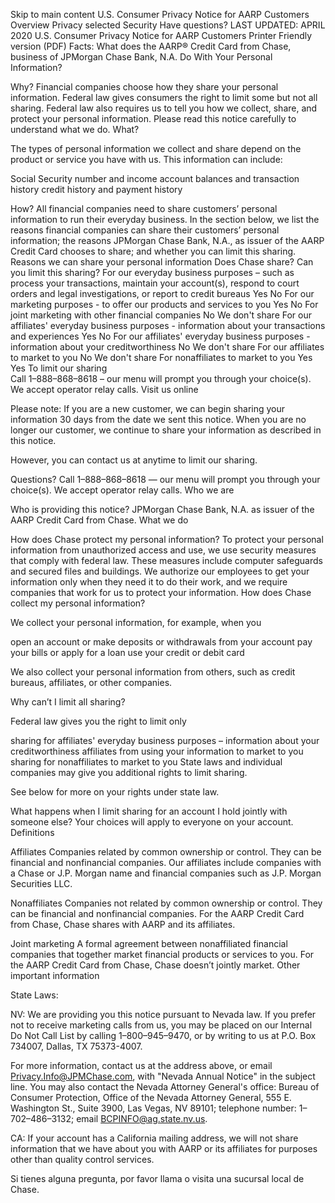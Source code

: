 Skip to main content
U.S. Consumer Privacy Notice for AARP Customers
Overview
Privacy
selected
Security
Have questions?
LAST UPDATED: APRIL 2020
U.S. Consumer Privacy Notice for AARP Customers
Printer Friendly version (PDF)
Facts: What does the AARP® Credit Card from Chase, business of JPMorgan Chase Bank, N.A. Do With Your Personal Information?

Why?	Financial companies choose how they share your personal information. Federal law gives consumers the right to limit some but not all sharing. Federal law also requires us to tell you how we collect, share, and protect your personal information. Please read this notice carefully to understand what we do.
What?	

The types of personal information we collect and share depend on the product or service you have with us. This information can include:

Social Security number and income
account balances and transaction history
credit history and payment history


How?	All financial companies need to share customers’ personal information to run their everyday business. In the section below, we list the reasons financial companies can share their customers’ personal information; the reasons JPMorgan Chase Bank, N.A., as issuer of the AARP Credit Card chooses to share; and whether you can limit this sharing.
Reasons we can share your personal information	Does Chase share?	Can you limit this sharing?
For our everyday business purposes – such as process your transactions, maintain your account(s), respond to court orders and legal investigations, or report to credit bureaus	Yes	No
For our marketing purposes - to offer our products and services to you	Yes	No
For joint marketing with other financial companies	No	We don't share
For our affiliates' everyday business purposes - information about your transactions and experiences	Yes	No
For our affiliates' everyday business purposes - information about your creditworthiness	No	We don't share
For our affiliates to market to you	No	We don't share
For nonaffiliates to market to you	Yes	Yes
To limit our sharing	
Call 1–888–868–8618 – our menu will prompt you through your choice(s). We accept operator relay calls.
Visit us online

Please note:
If you are a new customer, we can begin sharing your information 30 days from the date we sent this notice. When you are no longer our customer, we continue to share your information as described in this notice.




However, you can contact us at anytime to limit our sharing.


Questions?	Call 1–888–868–8618 — our menu will prompt you through your choice(s). We accept operator relay calls.
Who we are

Who is providing this notice?	JPMorgan Chase Bank, N.A. as issuer of the AARP Credit Card from Chase.
What we do

How does Chase protect my personal information?	To protect your personal information from unauthorized access and use, we use security measures that comply with federal law. These measures include computer safeguards and secured files and buildings. We authorize our employees to get your information only when they need it to do their work, and we require companies that work for us to protect your information.
How does Chase collect my personal information?	

We collect your personal information, for example, when you

open an account or make deposits or withdrawals from your account
pay your bills or apply for a loan
use your credit or debit card

We also collect your personal information from others, such as credit bureaus, affiliates, or other companies.


Why can’t I limit all sharing?	

Federal law gives you the right to limit only

sharing for affiliates' everyday business purposes – information about your creditworthiness
affiliates from using your information to market to you
sharing for nonaffiliates to market to you
State laws and individual companies may give you additional rights to limit sharing.

See below for more on your rights under state law.


What happens when I limit sharing for an account I hold jointly with someone else?	Your choices will apply to everyone on your account.
Definitions

Affiliates	Companies related by common ownership or control. They can be financial and nonfinancial companies.
Our affiliates include companies with a Chase or J.P. Morgan name and financial companies such as J.P. Morgan Securities LLC.

Nonaffiliates	Companies not related by common ownership or control. They can be financial and nonfinancial companies.
For the AARP Credit Card from Chase, Chase shares with AARP and its affiliates.

Joint marketing	A formal agreement between nonaffiliated financial companies that together market financial products or services to you.
For the AARP Credit Card from Chase, Chase doesn’t jointly market.
Other important information



State Laws:




NV: We are providing you this notice pursuant to Nevada law. If you prefer not to receive marketing calls from us, you may be placed on our Internal Do Not Call List by calling 1–800–945–9470, or by writing to us at P.O. Box 734007, Dallas, TX 75373-4007.




For more information, contact us at the address above, or email Privacy.Info@JPMChase.com, with "Nevada Annual Notice" in the subject line. You may also contact the Nevada Attorney General's office: Bureau of Consumer Protection, Office of the Nevada Attorney General, 555 E. Washington St., Suite 3900, Las Vegas, NV 89101; telephone number: 1–702–486–3132; email BCPINFO@ag.state.nv.us.




CA: If your account has a California mailing address, we will not share information that we have about you with AARP or its affiliates for purposes other than quality control services.




Si tienes alguna pregunta, por favor llama o visita una sucursal local de Chase.